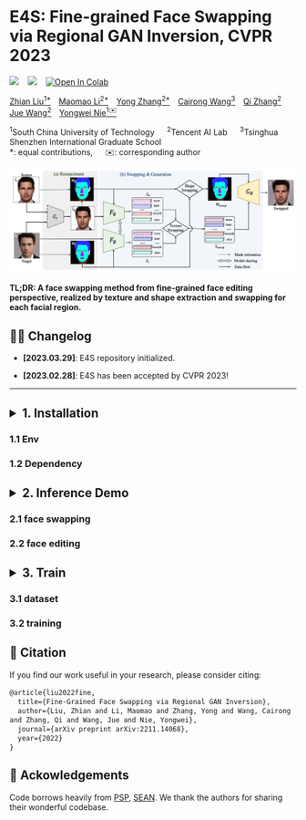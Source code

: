 # E4S: Fine-grained Face Swapping via Regional GAN Inversion, CVPR 2023

<a href='https://arxiv.org/abs/2211.14068'><img src='https://img.shields.io/badge/ArXiv-2211.14068-red'></a> &nbsp;&nbsp;&nbsp;<a href='https://e4s2022.github.io'><img src='https://img.shields.io/badge/Project-Page-Green'></a> &nbsp;&nbsp;&nbsp;[![Open In Colab](https://colab.research.google.com/assets/colab-badge.svg)](#) &nbsp;&nbsp;&nbsp;


<a href="#">Zhian Liu<sup>1*</sup></a>&emsp;<a href="#">Maomao Li<sup>2*</sup></a>&emsp;<a href="https://yzhang2016.github.io">Yong Zhang<sup>2*</sup></a>&emsp;<a href="#">Cairong Wang<sup>3</sup></a>&emsp;<a href="https://qzhang-cv.github.io/">Qi Zhang<sup>2</sup></a>&emsp;<a href="https://juewang725.github.io/">Jue Wang<sup>2</sup></a>&emsp;<a href="https://nieyongwei.net/">Yongwei Nie<sup>1✉️</sup></a>

<sup>1</sup>South China University of Technology &emsp;
<sup>2</sup>Tencent AI Lab &emsp;
<sup>3</sup>Tsinghua Shenzhen International Graduate School<br>
*: equal contributions, &emsp; ✉️: corresponding author


![pipeline](./assets/e4s_pipeline.png)

<b>TL;DR: A face swapping method from fine-grained face editing perspective, realized by texture and shape extraction and swapping for each facial region.</b>


## 🧑‍💻 Changelog

  - __[2023.03.29]__: E4S repository initialized.

  - __[2023.02.28]__: E4S has been accepted by CVPR 2023!

___

## <details><summary>1. Installation</summary>

### 1.1 Env

### 1.2 Dependency

</details>


## <details><summary>2. Inference Demo</summary>

### 2.1 face swapping 

### 2.2 face editing 

</details>

## <details><summary>3. Train </summary>

### 3.1 dataset

### 3.2 training

</details>


## 🔗 Citation
If you find our work useful in your research, please consider citing:
```
@article{liu2022fine,
  title={Fine-Grained Face Swapping via Regional GAN Inversion},
  author={Liu, Zhian and Li, Maomao and Zhang, Yong and Wang, Cairong and Zhang, Qi and Wang, Jue and Nie, Yongwei},
  journal={arXiv preprint arXiv:2211.14068},
  year={2022}
}
```


## 🌟 Ackowledgements

Code borrows heavily from [PSP](https://github.com/eladrich/pixel2style2pixel), [SEAN](https://github.com/ZPdesu/SEAN). We thank the authors for sharing their wonderful codebase.

